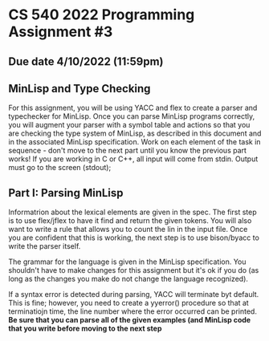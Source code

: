 # CS 540 2022 Programming Assignment #3
## Due date 4/10/2022 (11:59pm)

## MinLisp and Type Checking

For this assignment, you will be using YACC and flex to create a parser and 
typechecker for MinLisp. Once you can parse MinLisp programs correctly, you will 
augment your parser with a symbol table and actions so that you are checking the
type system of MinLisp, as described in this document and in the associated MinLisp
specification. Work on each element of the task in sequence - don't move to the next
part until you know the previous part works! If you are working in C or C++, all input
will come from stdin. Output must go to the screen (stdout);

## Part I: Parsing MinLisp

Informatrion about the lexical elements are given in the spec. The first step is to 
use flex/jflex to have it find and return the given tokens. You will also want to
write a rule that allows you to count the lin in the input file. Once you are confident
that this is working, the next step is to use bison/byacc to write the parser itself.

The grammar for the language is given in the MinLisp specification. You shouldn't have
to make changes for this assignment but it's ok if you do (as long as the changes you
make do not change the language recognized).

If a syntax error is detected during parsing, YACC will terminate byt default. This is
fine; however, you need to create a yyerror() procedure so that at terminatiojn time, 
the line number where the error occurred can be printed. __Be sure that you can parse
all of the given examples (and MinLisp code that you write before moving to the next
step__